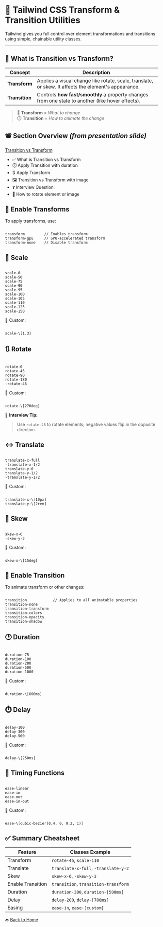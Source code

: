 # 🔄 Tailwind CSS Transform & Transition Utilities

Tailwind gives you full control over element transformations and transitions using simple, chainable utility classes.

---

## 🧠 What is **Transition** vs **Transform**?

| Concept     | Description |
|-------------|-------------|
| **Transform** | Applies a visual change like rotate, scale, translate, or skew. It affects the element's appearance. |
| **Transition** | Controls **how fast/smoothly** a property changes from one state to another (like hover effects). |

> 🔁 **Transform** = *What to change*  
> ⏱️ **Transition** = *How to animate the change*



## 📽️ Section Overview *(from presentation slide)*

[Transition vs Transform](../assets/slides/transition-vs-transform.png)

- ✅ What is Transition vs Transform
- ⏱️ Apply Transition with duration
- 🔃 Apply Transform
- 🖼️ Transition vs Transform with image
- ❓ Interview Question:  
- 🔁 How to rotate element or image



## 🔧 Enable Transforms

To apply transforms, use:

```

transform         // Enables transform
transform-gpu     // GPU-accelerated transform
transform-none    // Disable transform

```



## 🔁 Scale

```

scale-0
scale-50
scale-75
scale-90
scale-95
scale-100
scale-105
scale-110
scale-125
scale-150

```

🧪 Custom:

```

scale-\[1.3]

```



## 🔃 Rotate

```

rotate-0
rotate-45
rotate-90
rotate-180
-rotate-45

```

🧪 Custom:

```

rotate-\[270deg]

```

🧠 **Interview Tip:**  
> Use `rotate-45` to rotate elements; negative values flip in the opposite direction.



## ↔️ Translate

```

translate-x-full
-translate-x-1/2
translate-y-0
translate-y-1/2
-translate-y-1/2

```

🧪 Custom:

```

translate-x-\[10px]
translate-y-\[2rem]

```



## 🔄 Skew

```

skew-x-6
-skew-y-3

```

🧪 Custom:

```

skew-x-\[15deg]

```



## 🧲 Enable Transition

To animate transform or other changes:

```

transition            // Applies to all animatable properties
transition-none
transition-transform
transition-colors
transition-opacity
transition-shadow

```



## 🕒 Duration

```

duration-75
duration-100
duration-200
duration-500
duration-1000

```

🧪 Custom:

```

duration-\[800ms]

```



## ⏱️ Delay

```

delay-100
delay-300
delay-500

```

🧪 Custom:

```

delay-\[250ms]

```



## 🧭 Timing Functions

```

ease-linear
ease-in
ease-out
ease-in-out

```

🧪 Custom:

```

ease-\[cubic-bezier(0.4, 0, 0.2, 1)]

```



## ✅ Summary Cheatsheet

| Feature           | Classes Example                       |
|-------------------|----------------------------------------|
| Transform         | `rotate-45`, `scale-110`              |
| Translate         | `translate-x-full`, `-translate-y-2`  |
| Skew              | `skew-x-6`, `-skew-y-3`                |
| Enable Transition | `transition`, `transition-transform`  |
| Duration          | `duration-300`, `duration-[500ms]`    |
| Delay             | `delay-200`, `delay-[700ms]`          |
| Easing            | `ease-in`, `ease-[custom]`            |



🔙 [Back to Home](../README.md)

